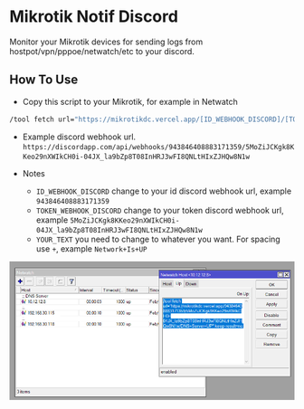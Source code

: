 # Mikrotik Notif Discord

Monitor your Mikrotik devices for sending logs from hostpot/vpn/pppoe/netwatch/etc to your discord.

## How To Use

- Copy this script to your Mikrotik, for example in Netwatch

```bash
/tool fetch url="https://mikrotikdc.vercel.app/[ID_WEBHOOK_DISCORD]/[TOKEN_WEBHOOK_DISCORD]/[YOUR_TEXT]" keep-result=no;
```

- Example discord webhook url.
  `https://discordapp.com/api/webhooks/943846408883171359/5MoZiJCKgk8KKeo29nXWIkCH0i-04JX_la9bZp8T08InHRJ3wFI8QNLtHIxZJHQw8N1w`

- Notes
  - `ID_WEBHOOK_DISCORD` change to your id discord webhook url, example `943846408883171359`
  - `TOKEN_WEBHOOK_DISCORD` change to your token discord webhook url, example `5MoZiJCKgk8KKeo29nXWIkCH0i-04JX_la9bZp8T08InHRJ3wFI8QNLtHIxZJHQw8N1w`
  - `YOUR_TEXT` you need to change to whatever you want. For spacing use `+`, example `Network+Is+UP`

<img src="./image/demo.png" alt="Netwatch" />
